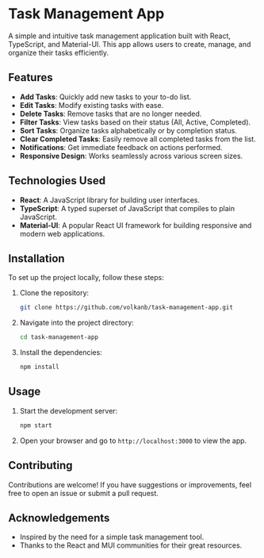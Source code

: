 # Task Management App

A simple and intuitive task management application built with React, TypeScript, and Material-UI. This app allows users to create, manage, and organize their tasks efficiently.

## Features

- **Add Tasks**: Quickly add new tasks to your to-do list.
- **Edit Tasks**: Modify existing tasks with ease.
- **Delete Tasks**: Remove tasks that are no longer needed.
- **Filter Tasks**: View tasks based on their status (All, Active, Completed).
- **Sort Tasks**: Organize tasks alphabetically or by completion status.
- **Clear Completed Tasks**: Easily remove all completed tasks from the list.
- **Notifications**: Get immediate feedback on actions performed.
- **Responsive Design**: Works seamlessly across various screen sizes.

## Technologies Used

- **React**: A JavaScript library for building user interfaces.
- **TypeScript**: A typed superset of JavaScript that compiles to plain JavaScript.
- **Material-UI**: A popular React UI framework for building responsive and modern web applications.

## Installation

To set up the project locally, follow these steps:

1. Clone the repository:
   ```bash
   git clone https://github.com/volkanb/task-management-app.git
   ```
2. Navigate into the project directory:
   ```bash
   cd task-management-app
   ```
3. Install the dependencies:
   ```bash
   npm install
   ```

## Usage
1. Start the development server:
   ```bash
   npm start
   ```
2. Open your browser and go to `http://localhost:3000` to view the app.

## Contributing
Contributions are welcome! If you have suggestions or improvements, feel free to open an issue or submit a pull request.

## Acknowledgements
- Inspired by the need for a simple task management tool.
- Thanks to the React and MUI communities for their great resources.
